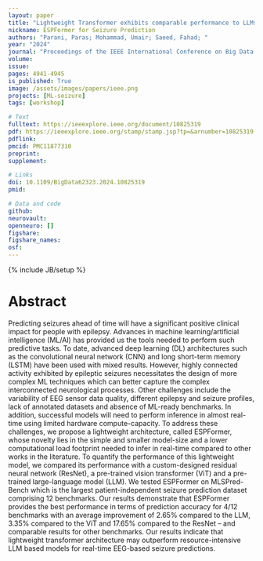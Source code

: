 ```yaml
---
layout: paper
title: "Lightweight Transformer exhibits comparable performance to LLMs for Seizure Prediction: A case for light-weight models for EEG data"
nickname: ESPFormer for Seizure Prediction
authors: "Parani, Paras; Mohammad, Umair; Saeed, Fahad; "
year: "2024"
journal: "Proceedings of the IEEE International Conference on Big Data (IEEE BigData)"
volume: 
issue:
pages: 4941-4945
is_published: True
image: /assets/images/papers/ieee.png
projects: [ML-seizure]
tags: [workshop]

# Text
fulltext: https://ieeexplore.ieee.org/document/10825319
pdf: https://ieeexplore.ieee.org/stamp/stamp.jsp?tp=&arnumber=10825319
pdflink:
pmcid: PMC11877310  
preprint: 
supplement:

# Links
doi: 10.1109/BigData62323.2024.10825319
pmid:

# Data and code
github: 
neurovault:
openneuro: []
figshare:
figshare_names:
osf:
---
```

{% include JB/setup %}

# Abstract

Predicting seizures ahead of time will have a significant positive clinical impact for people with epilepsy. Advances in machine learning/artificial intelligence (ML/AI) has provided us the tools needed to perform such predictive tasks. To date, advanced deep learning (DL) architectures such as the convolutional neural network (CNN) and long short-term memory (LSTM) have been used with mixed results. However, highly connected activity exhibited by epileptic seizures necessitates the design of more complex ML techniques which can better capture the complex interconnected neurological processes. Other challenges include the variability of EEG sensor data quality, different epilepsy and seizure profiles, lack of annotated datasets and absence of ML-ready benchmarks. In addition, successful models will need to perform inference in almost real-time using limited hardware compute-capacity. To address these challenges, we propose a lightweight architecture, called ESPFormer, whose novelty lies in the simple and smaller model-size and a lower computational load footprint needed to infer in real-time compared to other works in the literature. To quantify the performance of this lightweight model, we compared its performance with a custom-designed residual neural network (ResNet), a pre-trained vision transformer (ViT) and a pre-trained large-language model (LLM). We tested ESPFormer on MLSPred-Bench which is the largest patient-independent seizure prediction dataset comprising 12 benchmarks. Our results demonstrate that ESPFormer provides the best performance in terms of prediction accuracy for 4/12 benchmarks with an average improvement of 2.65% compared to the LLM, 3.35% compared to the ViT and 17.65% compared to the ResNet – and comparable results for other benchmarks. Our results indicate that lightweight transformer architecture may outperform resource-intensive LLM based models for real-time EEG-based seizure predictions.